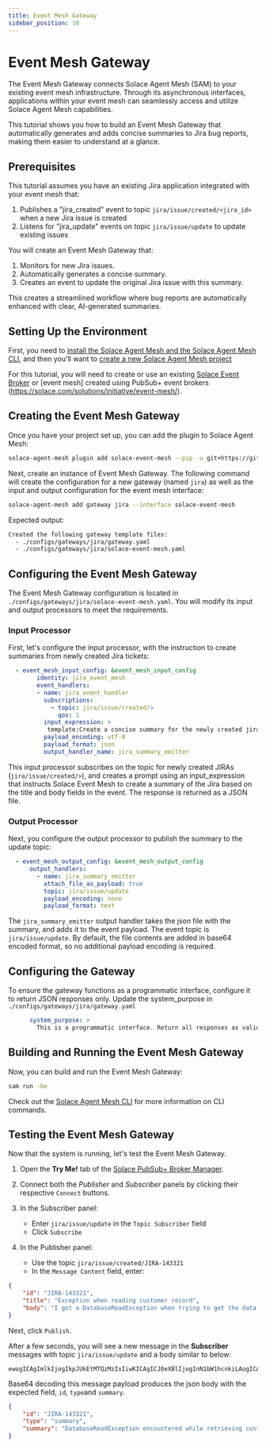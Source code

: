 ```yaml
---
title: Event Mesh Gateway
sidebar_position: 10
---
```


# Event Mesh Gateway

The Event Mesh Gateway connects Solace Agent Mesh (SAM) to your existing event mesh infrastructure. Through its asynchronous interfaces, applications within your event mesh can seamlessly access and utilize Solace Agent Mesh capabilities.

This tutorial shows you how to build an Event Mesh Gateway that automatically generates and adds concise summaries to Jira bug reports, making them easier to understand at a glance.

## Prerequisites

This tutorial assumes you have an existing Jira application integrated with your event mesh that:

1. Publishes a "jira_created" event to topic `jira/issue/created/<jira_id>` when a new Jira issue is created
2. Listens for "jira_update" events on topic `jira/issue/update` to update existing issues

You will create an Event Mesh Gateway that:

1. Monitors for new Jira issues.
2. Automatically generates a concise summary.
3. Creates an event to update the original Jira issue with this summary.

This creates a streamlined workflow where bug reports are automatically enhanced with clear, AI-generated summaries.

## Setting Up the Environment
First, you need to [install the Solace Agent Mesh and the Solace Agent Mesh CLI](../getting-started/installation.md), and then you'll want to [create a new Solace Agent Mesh project](../getting-started/quick-start.md)

For this tutorial, you will need to create or use an existing [Solace Event Broker](https://solace.com/products/event-broker/) or [event mesh] created using PubSub+ event brokers (https://solace.com/solutions/initiative/event-mesh/).

## Creating the Event Mesh Gateway
Once you have your project set up, you can add the plugin to Solace Agent Mesh:

```sh
solace-agent-mesh plugin add solace-event-mesh --pip -u git+https://github.com/SolaceLabs/solace-agent-mesh-core-plugins#subdirectory=solace-event-mesh
```

Next, create an instance of Event Mesh Gateway. The following command will create the configuration for a new gateway (named `jira`) as well as the input and output configuration for the event mesh interface:

```sh
solace-agent-mesh add gateway jira --interface solace-event-mesh
```

Expected output:

```txt
Created the following gateway template files:
  - ./configs/gateways/jira/gateway.yaml
  - ./configs/gateways/jira/solace-event-mesh.yaml
```

## Configuring the Event Mesh Gateway

The Event Mesh Gateway configuration is located in `./configs/gateways/jira/solace-event-mesh.yaml`. You will modify its input and output processors to meet the requirements.

### Input Processor

First, let's configure the input processor, with the instruction to create summaries from newly created Jira tickets:

```yaml
  - event_mesh_input_config: &event_mesh_input_config
        identity: jira_event_mesh
        event_handlers:
        - name: jira_event_handler
          subscriptions:
            - topic: jira/issue/created/>
              qos: 1
          input_expression: >
           template:Create a concise summary for the newly created jira: title:{{text://input.payload:title}} body:{{text://input.payload:body}} id:{{text://input.payload:id}}. Return a json file with fields `id`, `type` (value is "summary") and `summary`.
          payload_encoding: utf-8
          payload_format: json
          output_handler_name: jira_summary_emitter
```

This input processor subscribes on the topic for newly created JIRAs (`jira/issue/created/>`), and creates a prompt using an input_expression that instructs Solace Event Mesh to create a summary of the Jira based on the title and body fields in the event. The response is returned as a JSON file.

### Output Processor

Next, you configure the output processor to publish the summary to the update topic:

```yaml
  - event_mesh_output_config: &event_mesh_output_config
      output_handlers:
        - name: jira_summary_emitter
          attach_file_as_payload: true
          topic: jira/issue/update
          payload_encoding: none
          payload_format: text
```

The `jira_summary_emitter` output handler takes the json file with the summary, and adds it to the event payload. The event topic is `jira/issue/update`. By default, the file contents are added in base64 encoded format, so no additional payload encoding is required.

## Configuring the Gateway

To ensure the gateway functions as a programmatic interface, configure it to return JSON responses only.
Update the system_purpose in `./configs/gateways/jira/gateway.yaml`

```yaml
      system_purpose: >
        This is a programmatic interface. Return all responses as valid JSON objects without any additional formatting or markdown.
```

## Building and Running the Event Mesh Gateway

Now, you can build and run the Event Mesh Gateway:

```sh
sam run -be
```

Check out the [Solace Agent Mesh CLI](../concepts/cli.md) for more information on CLI commands.

## Testing the Event Mesh Gateway

Now that the system is running, let's test the Event Mesh Gateway.

1. Open the **Try Me!** tab of the [Solace PubSub+ Broker Manager](https://docs.solace.com/Admin/Broker-Manager/PubSub-Manager-Overview.htm).

2. Connect both the *Publisher* and *Subscriber* panels by clicking their respective `Connect` buttons.

3. In the Subscriber panel:
   - Enter `jira/issue/update` in the `Topic Subscriber` field
   - Click `Subscribe`

4. In the Publisher panel:
   - Use the topic `jira/issue/created/JIRA-143321`
   - In the `Message Content` field, enter:

```json
{
    "id": "JIRA-143321",
    "title": "Exception when reading customer record",
    "body": "I got a DatabaseReadException when trying to get the data for customer ABC. The error indicated that the customer didn't exist, while they are our biggest customer!"
}
```

Next, click `Publish`.

After a few seconds, you will see a new message in the **Subscriber** messages with topic `jira/issue/update` and a body similar to below:

```plain
ewogICAgImlkIjogIkpJUkEtMTQzMzIxIiwKICAgICJ0eXBlIjogInN1bW1hcnkiLAogICAgInN1bW1hcnkiOiAiRGF0YWJhc2VSZWFkRXhjZXB0aW9uIGVuY291bnRlcmVkIHdoaWxlIHJldHJpZXZpbmcgY3VzdG9tZXIgQUJDIGRhdGEiCn0=
```

Base64 decoding this message payload produces the json body with the expected field, `id`, `type`and `summary`.

```json
{
    "id": "JIRA-143321",
    "type": "summary",
    "summary": "DatabaseReadException encountered while retrieving customer ABC data"
}
```
